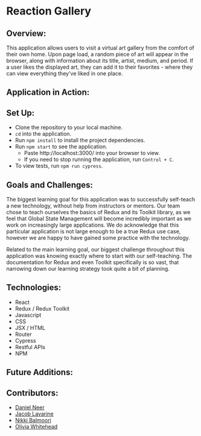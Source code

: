 # Reaction Gallery

## Overview:
This application allows users to visit a virtual art gallery from the comfort of their own home. Upon page load, a random piece of art will appear in the browser, along with information about its title, artist, medium, and period. If a user likes the displayed art, they can add it to their favorites - where they can view everything they've liked in one place.

## Application in Action:

## Set Up:

- Clone the repository to your local machine.
- `cd` into the application.
- Run `npm install` to install the project dependencies.
- Run `npm start` to see the application.
  - Paste http://localhost:3000/ into your browser to view.
  - If you need to stop running the application, run `Control + C`.
- To view tests, run `npm run cypress`.

## Goals and Challenges:

The biggest learning goal for this application was to successfully self-teach a new technology, without help from instructors or mentors. Our team chose to teach ourselves the basics of Redux and its Toolkit library, as we feel that Global State Management will become incredibly important as we work on increasingly large applications. We do acknowledge that this particular application is not large enough to be a true Redux use case, however we are happy to have gained some practice with the technology.

Related to the main learning goal, our biggest challenge throughout this application was knowing exactly where to start with our self-teaching. The documentation for Redux and even Toolkit specifically is so vast, that narrowing down our learning strategy took quite a bit of planning.

## Technologies:

- React
- Redux / Redux Toolkit
- Javascript
- CSS
- JSX / HTML
- Router
- Cypress
- Restful APIs
- NPM

## Future Additions:

## Contributors:

- [Daniel Neer](https://github.com/DanielN88)
- [Jacob Lavarine](https://github.com/Jlavarine)
- [Nikki Balmoori](https://github.com/NBalmoori)
- [Olivia Whitehead](https://github.com/whiteheadol)
